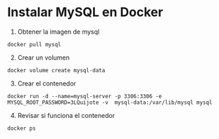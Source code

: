 # Instalar MySQL en Docker

1. Obtener la imagen de mysql

```
docker pull mysql
```

2. Crear un volumen

```
docker volume create mysql-data
```

3. Crear el contenedor

```
docker run -d --name=mysql-server -p 3306:3306 -e MYSQL_ROOT_PASSWORD=3LQuijote -v  mysql-data:/var/lib/mysql mysql
```

4. Revisar si funciona el contenedor

```
docker ps
```
